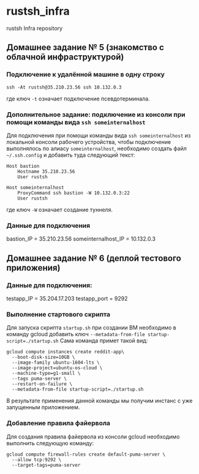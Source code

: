 # rustsh_infrarustsh Infra repository## Домашнее задание № 5 (знакомство с облачной инфраструктурой)### Подключение к удалённой машине в одну строку```ssh -At rustsh@35.210.23.56 ssh 10.132.0.3```где ключ `-t` означает подключение псевдотерминала.### Дополнительное задание: подключение из консоли при помощи команды вида `ssh someinternalhost` Для подключения при помощи команды вида `ssh someinternalhost` из локальной консоли рабочего устройства, чтобы подключение выполнялось по алиасу `someinternalhost`, необходимо создать файл `~/.ssh.config` и добавить туда следующий текст:```Host bastion	Hostname 35.210.23.56	User rustsh	Host someinternalhost	ProxyCommand ssh bastion -W 10.132.0.3:22	User rustsh```где ключ `-W` означает создание туннеля.### Данные для подключенияbastion_IP = 35.210.23.56
someinternalhost_IP = 10.132.0.3
## Домашнее задание № 6 (деплой тестового приложения)### Данные для подключения:testapp_IP = 35.204.17.203testapp_port = 9292### Выполнение стартового скриптаДля запуска скрипта `startup.sh` при создании ВМ необходимо в команду gcloud добавить ключ `--metadata-from-file startup-script=./startup.sh`Сама команда примет такой вид:```gcloud compute instances create reddit-app\  --boot-disk-size=10GB \  --image-family ubuntu-1604-lts \  --image-project=ubuntu-os-cloud \  --machine-type=g1-small \  --tags puma-server \  --restart-on-failure \  --metadata-from-file startup-script=./startup.sh```В результате применения данной команды мы получим инстанс с уже запущенным приложением.
### Добавление правила файерволаДля создания правила файервола из консоли gcloud необходимо выполнить следующую команду:
```
gcloud compute firewall-rules create default-puma-server \
  --allow tcp:9292 \
  --target-tags=puma-server
```